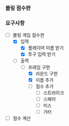### 볼링 점수판

### 요구사항

- [ ] 볼링 게임 점수판
    - [x] 입력
        - [x] 플레이어 이름 받기
        - [x] 투구 입력 받기
    - [ ] 출력
        - [ ] 프레임 구현
            - [x] 라운드 구현
            - [x] 이름 추가
            - [ ] 점수 추가
                - [ ] 스트라이크
                - [ ] 스페어
                - [ ] 미스
                - [ ] 거터
- [ ] 점수 계산